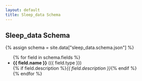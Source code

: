 ```yaml
---
layout: default
title: Sleep_data Schema
---
```


<h2>Sleep_data Schema</h2>

{% assign schema = site.data["sleep_data.schema.json"] %}

<ul>
  {% for field in schema.fields %}
    <li>
      <strong>{{ field.name }}</strong> ({{ field.type }})<br>
      {% if field.description %}<em>{{ field.description }}</em>{% endif %}
    </li>
  {% endfor %}
</ul>
